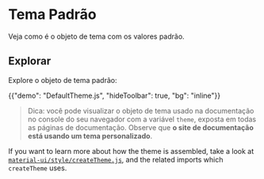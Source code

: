 # Tema Padrão

<p class="description">Veja como é o objeto de tema com os valores padrão.</p>

## Explorar

Explore o objeto de tema padrão:

{{"demo": "DefaultTheme.js", "hideToolbar": true, "bg": "inline"}}

> Dica: você pode visualizar o objeto de tema usado na documentação no console do seu navegador com a variável `theme`, exposta em todas as páginas de documentação. Observe que **o site de documentação está usando um tema personalizado**.

<!-- #default-branch-switch -->

If you want to learn more about how the theme is assembled, take a look at [`material-ui/style/createTheme.js`](https://github.com/mui/material-ui/blob/HEAD/packages/mui-material/src/styles/createTheme.js), and the related imports which `createTheme` uses.
